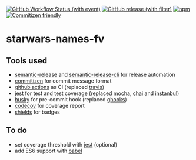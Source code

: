 [![GitHub Workflow Status (with event)](https://img.shields.io/github/actions/workflow/status/fedeviotti/starwars-names-fv/release.yml?style=flat-square)](https://github.com/fedeviotti/starwars-names-fv/actions/workflows/release.yml)
[![GitHub release (with filter)](https://img.shields.io/github/v/release/fedeviotti/starwars-names-fv?style=flat-square)](https://github.com/fedeviotti/starwars-names-fv/releases)
[![npm](https://img.shields.io/npm/dm/starwars-names-fv?style=flat-square)](https://www.npmjs.com/package/starwars-names-fv)
[![Commitizen friendly](https://img.shields.io/badge/commitizen-friendly-brightgreen.svg?style=flat-square)](http://commitizen.github.io/cz-cli/)

# starwars-names-fv

## Tools used
- [semantic-release](https://github.com/semantic-release/semantic-release) and [semantic-release-cli](https://github.com/semantic-release/cli) for release automation
- [commitizen](https://github.com/commitizen/cz-cli) for commit message format
- [github actions](https://docs.github.com/en/actions) as CI (replaced [travis](https://www.travis-ci.com/))
- [jest](https://jestjs.io/) for test and test coverage (replaced [mocha](https://www.npmjs.com/package/mocha), [chai](https://www.npmjs.com/package/chai) and [instanbul](https://istanbul.js.org/))
- [husky](https://typicode.github.io/husky/) for pre-commit hook (replaced [ghooks](https://www.npmjs.com/package/ghooks))
- [codecov](https://about.codecov.io/) for coverage report
- [shields](https://shields.io/) for badges

## To do
- set coverage threshold with [jest](https://jestjs.io/docs/configuration#coveragethreshold-object) (optional)
- add ES6 support with [babel](https://babeljs.io/)
